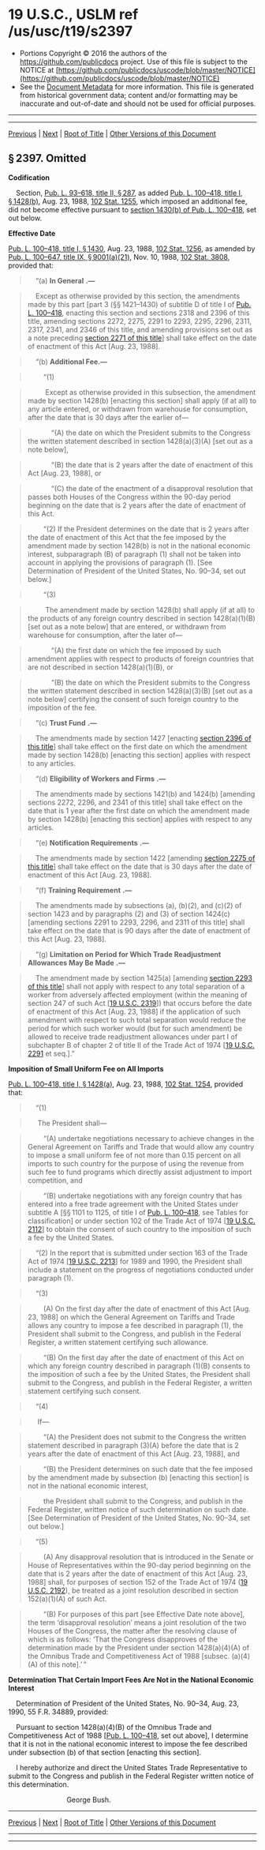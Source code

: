 ---
---

# 19 U.S.C., USLM ref /us/usc/t19/s2397

* Portions Copyright © 2016 the authors of the https://github.com/publicdocs project.
  Use of this file is subject to the NOTICE at [https://github.com/publicdocs/uscode/blob/master/NOTICE](https://github.com/publicdocs/uscode/blob/master/NOTICE)
* See the [Document Metadata](././../../../../../..//README.md) for more information.
  This file is generated from historical government data; content and/or formatting may be inaccurate and out-of-date and should not be used for official purposes.

----------
----------

[Previous](./../../../../../..//us/usc/t19/ch12/schII/pt5/m__us_usc_t19_s2396.md) | [Next](./../../../../../..//us/usc/t19/ch12/schII/pt5/m__us_usc_t19_s2397a.md) | [Root of Title](./../../../../../../) | [Other Versions of this Document](https://publicdocs.github.io/go/links?ns=uslm&ref=%2Fus%2Fusc%2Ft19%2Fs2397)

## § 2397. Omitted

 __Codification__ 

    Section, [Pub. L. 93–618, title II, § 287][/us/pl/93/618/s287], as added [Pub. L. 100–418, title I, § 1428(b)][/us/pl/100/418/s1428/b], Aug. 23, 1988, [102 Stat. 1255][/us/stat/102/1255], which imposed an additional fee, did not become effective pursuant to [section 1430(b) of Pub. L. 100–418][/us/pl/100/418/s1430/b], set out below.

 __Effective Date__ 

[Pub. L. 100–418, title I, § 1430][/us/pl/100/418/s1430], Aug. 23, 1988, [102 Stat. 1256][/us/stat/102/1256], as amended by [Pub. L. 100–647, title IX, § 9001(a)(21)][/us/pl/100/647/s9001/a/21], Nov. 10, 1988, [102 Stat. 3808][/us/stat/102/3808], provided that:

>     “(a)  __In General__  __.—__ 

>     Except as otherwise provided by this section, the amendments made by this part \[part 3 (§§ 1421–1430) of subtitle D of title I of [Pub. L. 100–418][/us/pl/100/418], enacting this section and sections 2318 and 2396 of this title, amending sections 2272, 2275, 2291 to 2293, 2295, 2296, 2311, 2317, 2341, and 2346 of this title, and amending provisions set out as a note preceding [section 2271 of this title][/us/usc/t19/s2271]\] shall take effect on the date of enactment of this Act \[Aug. 23, 1988\].

>     “(b) __Additional Fee.—__ 

>         “(1)

>          Except as otherwise provided in this subsection, the amendment made by section 1428(b) \[enacting this section\] shall apply (if at all) to any article entered, or withdrawn from warehouse for consumption, after the date that is 30 days after the earlier of—

>             “(A) the date on which the President submits to the Congress the written statement described in section 1428(a)(3)(A) \[set out as a note below\],

>             “(B) the date that is 2 years after the date of enactment of this Act \[Aug. 23, 1988\], or

>             “(C) the date of the enactment of a disapproval resolution that passes both Houses of the Congress within the 90-day period beginning on the date that is 2 years after the date of enactment of this Act.

>         “(2) If the President determines on the date that is 2 years after the date of enactment of this Act that the fee imposed by the amendment made by section 1428(b) is not in the national economic interest, subparagraph (B) of paragraph (1) shall not be taken into account in applying the provisions of paragraph (1). \[See Determination of President of the United States, No. 90–34, set out below.\]

>         “(3)

>          The amendment made by section 1428(b) shall apply (if at all) to the products of any foreign country described in section 1428(a)(1)(B) \[set out as a note below\] that are entered, or withdrawn from warehouse for consumption, after the later of—

>             “(A) the first date on which the fee imposed by such amendment applies with respect to products of foreign countries that are not described in section 1428(a)(1)(B), or

>             “(B) the date on which the President submits to the Congress the written statement described in section 1428(a)(3)(B) \[set out as a note below\] certifying the consent of such foreign country to the imposition of the fee.

>     “(c)  __Trust Fund__  __.—__ 

>     The amendments made by section 1427 \[enacting [section 2396 of this title][/us/usc/t19/s2396]\] shall take effect on the first date on which the amendment made by section 1428(b) \[enacting this section\] applies with respect to any articles.

>     “(d)  __Eligibility of Workers and Firms__  __.—__ 

>     The amendments made by sections 1421(b) and 1424(b) \[amending sections 2272, 2296, and 2341 of this title\] shall take effect on the date that is 1 year after the first date on which the amendment made by section 1428(b) \[enacting this section\] applies with respect to any articles.

>     “(e)  __Notification Requirements__  __.—__ 

>     The amendments made by section 1422 \[amending [section 2275 of this title][/us/usc/t19/s2275]\] shall take effect on the date that is 30 days after the date of enactment of this Act \[Aug. 23, 1988\].

>     “(f)  __Training Requirement__  __.—__ 

>     The amendments made by subsections (a), (b)(2), and (c)(2) of section 1423 and by paragraphs (2) and (3) of section 1424(c) \[amending sections 2291 to 2293, 2296, and 2311 of this title\] shall take effect on the date that is 90 days after the date of enactment of this Act \[Aug. 23, 1988\].

>     “(g)  __Limitation on Period for Which Trade Readjustment Allowances May Be Made__  __.—__ 

>     The amendment made by section 1425(a) \[amending [section 2293 of this title][/us/usc/t19/s2293]\] shall not apply with respect to any total separation of a worker from adversely affected employment (within the meaning of section 247 of such Act \[[19 U.S.C. 2319][/us/usc/t19/s2319]\]) that occurs before the date of enactment of this Act \[Aug. 23, 1988\] if the application of such amendment with respect to such total separation would reduce the period for which such worker would (but for such amendment) be allowed to receive trade readjustment allowances under part I of subchapter B of chapter 2 of title II of the Trade Act of 1974 \[[19 U.S.C. 2291][/us/usc/t19/s2291] et seq.\].”

 __Imposition of Small Uniform Fee on All Imports__ 

[Pub. L. 100–418, title I, § 1428(a)][/us/pl/100/418/s1428/a], Aug. 23, 1988, [102 Stat. 1254][/us/stat/102/1254], provided that:

>     “(1)

>      The President shall—

>         “(A) undertake negotiations necessary to achieve changes in the General Agreement on Tariffs and Trade that would allow any country to impose a small uniform fee of not more than 0.15 percent on all imports to such country for the purpose of using the revenue from such fee to fund programs which directly assist adjustment to import competition, and

>         “(B) undertake negotiations with any foreign country that has entered into a free trade agreement with the United States under subtitle A \[§§ 1101 to 1125, of title I of [Pub. L. 100–418][/us/pl/100/418], see Tables for classification\] or under section 102 of the Trade Act of 1974 \[[19 U.S.C. 2112][/us/usc/t19/s2112]\] to obtain the consent of such country to the imposition of such a fee by the United States.

>     “(2) In the report that is submitted under section 163 of the Trade Act of 1974 \[[19 U.S.C. 2213][/us/usc/t19/s2213]\] for 1989 and 1990, the President shall include a statement on the progress of negotiations conducted under paragraph (1).

>     “(3)

>         (A) On the first day after the date of enactment of this Act \[Aug. 23, 1988\] on which the General Agreement on Tariffs and Trade allows any country to impose a fee described in paragraph (1), the President shall submit to the Congress, and publish in the Federal Register, a written statement certifying such allowance.

>         “(B) On the first day after the date of enactment of this Act on which any foreign country described in paragraph (1)(B) consents to the imposition of such a fee by the United States, the President shall submit to the Congress, and publish in the Federal Register, a written statement certifying such consent.

>     “(4)

>      If—

>         “(A) the President does not submit to the Congress the written statement described in paragraph (3)(A) before the date that is 2 years after the date of enactment of this Act \[Aug. 23, 1988\], and

>         “(B) the President determines on such date that the fee imposed by the amendment made by subsection (b) \[enacting this section\] is not in the national economic interest,

>         the President shall submit to the Congress, and publish in the Federal Register, written notice of such determination on such date. \[See Determination of President of the United States, No. 90–34, set out below.\]

>     “(5)

>         (A) Any disapproval resolution that is introduced in the Senate or House of Representatives within the 90-day period beginning on the date that is 2 years after the date of enactment of this Act \[Aug. 23, 1988\] shall, for purposes of section 152 of the Trade Act of 1974 ([19 U.S.C. 2192][/us/usc/t19/s2192]), be treated as a joint resolution described in section 152(a)(1)(A) of such Act.

>         “(B) For purposes of this part \[see Effective Date note above\], the term ‘disapproval resolution’ means a joint resolution of the two Houses of the Congress, the matter after the resolving clause of which is as follows: ‘That the Congress disapproves of the determination made by the President under section 1428(a)(4)(A) of the Omnibus Trade and Competitiveness Act of 1988 \[subsec. (a)(4)(A) of this note\].’ ”

 __Determination That Certain Import Fees Are Not in the National Economic Interest__ 

    Determination of President of the United States, No. 90–34, Aug. 23, 1990, 55 F.R. 34889, provided:

    Pursuant to section 1428(a)(4)(B) of the Omnibus Trade and Competitiveness Act of 1988 \[[Pub. L. 100–418][/us/pl/100/418], set out above\], I determine that it is not in the national economic interest to impose the fee described under subsection (b) of that section \[enacting this section\].

    I hereby authorize and direct the United States Trade Representative to submit to the Congress and publish in the Federal Register written notice of this determination.

                              George Bush.

----------

[Previous](./../../../../../..//us/usc/t19/ch12/schII/pt5/m__us_usc_t19_s2396.md) | [Next](./../../../../../..//us/usc/t19/ch12/schII/pt5/m__us_usc_t19_s2397a.md) | [Root of Title](./../../../../../../) | [Other Versions of this Document](https://publicdocs.github.io/go/links?ns=uslm&ref=%2Fus%2Fusc%2Ft19%2Fs2397)

----------
----------

[/us/pl/93/618/s287]: https://publicdocs.github.io/go/links?ns=uslm&ref=%2Fus%2Fpl%2F93%2F618%2Fs287
[/us/pl/100/418/s1428/b]: https://publicdocs.github.io/go/links?ns=uslm&ref=%2Fus%2Fpl%2F100%2F418%2Fs1428%2Fb
[/us/stat/102/1255]: https://publicdocs.github.io/go/links?ns=uslm&ref=%2Fus%2Fstat%2F102%2F1255
[/us/pl/100/418/s1430/b]: https://publicdocs.github.io/go/links?ns=uslm&ref=%2Fus%2Fpl%2F100%2F418%2Fs1430%2Fb
[/us/pl/100/418/s1430]: https://publicdocs.github.io/go/links?ns=uslm&ref=%2Fus%2Fpl%2F100%2F418%2Fs1430
[/us/stat/102/1256]: https://publicdocs.github.io/go/links?ns=uslm&ref=%2Fus%2Fstat%2F102%2F1256
[/us/pl/100/647/s9001/a/21]: https://publicdocs.github.io/go/links?ns=uslm&ref=%2Fus%2Fpl%2F100%2F647%2Fs9001%2Fa%2F21
[/us/stat/102/3808]: https://publicdocs.github.io/go/links?ns=uslm&ref=%2Fus%2Fstat%2F102%2F3808
[/us/pl/100/418]: https://publicdocs.github.io/go/links?ns=uslm&ref=%2Fus%2Fpl%2F100%2F418
[/us/usc/t19/s2271]: https://publicdocs.github.io/go/links?ns=uslm&ref=%2Fus%2Fusc%2Ft19%2Fs2271
[/us/usc/t19/s2396]: https://publicdocs.github.io/go/links?ns=uslm&ref=%2Fus%2Fusc%2Ft19%2Fs2396
[/us/usc/t19/s2275]: https://publicdocs.github.io/go/links?ns=uslm&ref=%2Fus%2Fusc%2Ft19%2Fs2275
[/us/usc/t19/s2293]: https://publicdocs.github.io/go/links?ns=uslm&ref=%2Fus%2Fusc%2Ft19%2Fs2293
[/us/usc/t19/s2319]: https://publicdocs.github.io/go/links?ns=uslm&ref=%2Fus%2Fusc%2Ft19%2Fs2319
[/us/usc/t19/s2291]: https://publicdocs.github.io/go/links?ns=uslm&ref=%2Fus%2Fusc%2Ft19%2Fs2291
[/us/pl/100/418/s1428/a]: https://publicdocs.github.io/go/links?ns=uslm&ref=%2Fus%2Fpl%2F100%2F418%2Fs1428%2Fa
[/us/stat/102/1254]: https://publicdocs.github.io/go/links?ns=uslm&ref=%2Fus%2Fstat%2F102%2F1254
[/us/pl/100/418]: https://publicdocs.github.io/go/links?ns=uslm&ref=%2Fus%2Fpl%2F100%2F418
[/us/usc/t19/s2112]: https://publicdocs.github.io/go/links?ns=uslm&ref=%2Fus%2Fusc%2Ft19%2Fs2112
[/us/usc/t19/s2213]: https://publicdocs.github.io/go/links?ns=uslm&ref=%2Fus%2Fusc%2Ft19%2Fs2213
[/us/usc/t19/s2192]: https://publicdocs.github.io/go/links?ns=uslm&ref=%2Fus%2Fusc%2Ft19%2Fs2192
[/us/pl/100/418]: https://publicdocs.github.io/go/links?ns=uslm&ref=%2Fus%2Fpl%2F100%2F418


